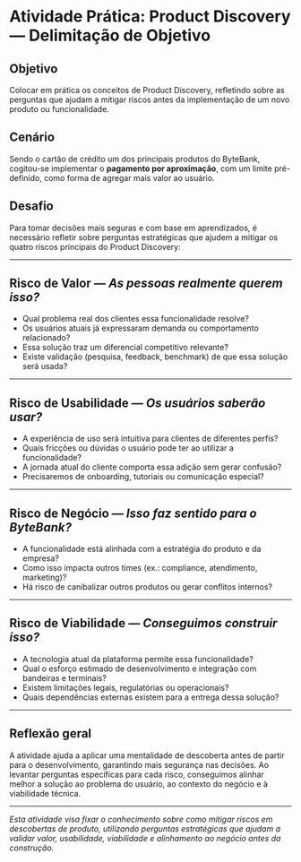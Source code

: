 # Atividade Prática: Product Discovery — Delimitação de Objetivo

## Objetivo  
Colocar em prática os conceitos de Product Discovery, refletindo sobre as perguntas que ajudam a mitigar riscos antes da implementação de um novo produto ou funcionalidade.

## Cenário  
Sendo o cartão de crédito um dos principais produtos do ByteBank, cogitou-se implementar o **pagamento por aproximação**, com um limite pré-definido, como forma de agregar mais valor ao usuário.

## Desafio  
Para tomar decisões mais seguras e com base em aprendizados, é necessário refletir sobre perguntas estratégicas que ajudem a mitigar os quatro riscos principais do Product Discovery:

---

## Risco de Valor — *As pessoas realmente querem isso?*

- Qual problema real dos clientes essa funcionalidade resolve?  
- Os usuários atuais já expressaram demanda ou comportamento relacionado?  
- Essa solução traz um diferencial competitivo relevante?  
- Existe validação (pesquisa, feedback, benchmark) de que essa solução será usada?

---

## Risco de Usabilidade — *Os usuários saberão usar?*

- A experiência de uso será intuitiva para clientes de diferentes perfis?  
- Quais fricções ou dúvidas o usuário pode ter ao utilizar a funcionalidade?  
- A jornada atual do cliente comporta essa adição sem gerar confusão?  
- Precisaremos de onboarding, tutoriais ou comunicação especial?

---

## Risco de Negócio — *Isso faz sentido para o ByteBank?*

- A funcionalidade está alinhada com a estratégia do produto e da empresa?  
- Como isso impacta outros times (ex.: compliance, atendimento, marketing)?  
- Há risco de canibalizar outros produtos ou gerar conflitos internos?

---

## Risco de Viabilidade — *Conseguimos construir isso?*

- A tecnologia atual da plataforma permite essa funcionalidade?  
- Qual o esforço estimado de desenvolvimento e integração com bandeiras e terminais?  
- Existem limitações legais, regulatórias ou operacionais?  
- Quais dependências externas existem para a entrega dessa solução?

---

## Reflexão geral  
A atividade ajuda a aplicar uma mentalidade de descoberta antes de partir para o desenvolvimento, garantindo mais segurança nas decisões. Ao levantar perguntas específicas para cada risco, conseguimos alinhar melhor a solução ao problema do usuário, ao contexto do negócio e à viabilidade técnica.

---

 *Esta atividade visa fixar o conhecimento sobre como mitigar riscos em descobertas de produto, utilizando perguntas estratégicas que ajudam a validar valor, usabilidade, viabilidade e alinhamento ao negócio antes da construção.*
